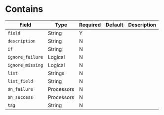 # Contains

|Field|Type|Required|Default|Description|
|---|---|---|---|---|
|`field`|String|Y|||
|`description`|String|N|||
|`if`|String|N|||
|`ignore_failure`|Logical|N|||
|`ignore_missing`|Logical|N|||
|`list`|Strings|N|||
|`list_field`|String|N|||
|`on_failure`|Processors|N|||
|`on_success`|Processors|N|||
|`tag`|String|N|||
